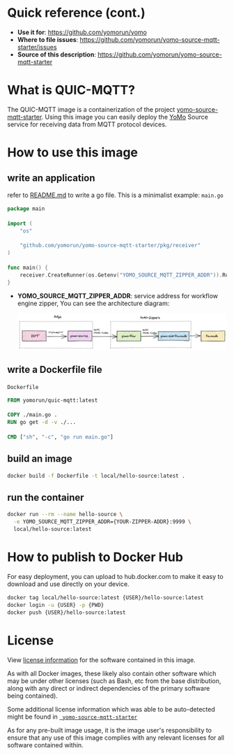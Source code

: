 # Quick reference (cont.)

- **Use it for**: https://github.com/yomorun/yomo
- **Where to file issues**: https://github.com/yomorun/yomo-source-mqtt-starter/issues
- **Source of this description**: https://github.com/yomorun/yomo-source-mqtt-starter

# What is QUIC-MQTT?

The QUIC-MQTT image is a containerization of the project [yomo-source-mqtt-starter](https://github.com/yomorun/yomo-source-mqtt-starter). Using this image you can easily deploy the [YoMo](https://github.com/yomorun/yomo) Source service for receiving data from MQTT protocol devices.

# How to use this image

## write an application

refer to [README.md](https://github.com/yomorun/yomo-source-mqtt-starter/blob/main/README.md) to write a go file. This is a minimalist example: `main.go`

```go
package main

import (
	"os"

	"github.com/yomorun/yomo-source-mqtt-starter/pkg/receiver"
)

func main() {
	receiver.CreateRunner(os.Getenv("YOMO_SOURCE_MQTT_ZIPPER_ADDR")).Run()
}
```

- **YOMO_SOURCE_MQTT_ZIPPER_ADDR**: service address for workflow engine zipper, You can see the architecture diagram:

  ![schema](./schema.jpg)

## write a Dockerfile file

`Dockerfile`

```dockerfile
FROM yomorun/quic-mqtt:latest

COPY ./main.go .
RUN go get -d -v ./...

CMD ["sh", "-c", "go run main.go"]
```

## build an image

```bash
docker build -f Dockerfile -t local/hello-source:latest .
```

## run the container

```bash
docker run --rm --name hello-source \
  -e YOMO_SOURCE_MQTT_ZIPPER_ADDR={YOUR-ZIPPER-ADDR}:9999 \
  local/hello-source:latest
```

# How to publish to Docker Hub

For easy deployment, you can upload to hub.docker.com to make it easy to download and use directly on your device.

```bash
docker tag local/hello-source:latest {USER}/hello-source:latest
docker login -u {USER} -p {PWD}
docker push {USER}/hello-source:latest
```

# License

View [license information](https://github.com/yomorun/yomo/blob/master/LICENSE) for the software contained in this image.

As with all Docker images, these likely also contain other software which may be under other licenses (such as Bash, etc from the base distribution, along with any direct or indirect dependencies of the primary software being contained).

Some additional license information which was able to be auto-detected might be found in [` yomo-source-mqtt-starter`](https://github.com/yomorun/yomo-source-mqtt-starter)

As for any pre-built image usage, it is the image user's responsibility to ensure that any use of this image complies with any relevant licenses for all software contained within.

